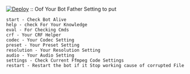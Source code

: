 [![Deploy](https://www.herokucdn.com/deploy/button.svg)](https://heroku.com/deploy)
::
Oof 
Your Bot Father Setting to put
```
start - Check Bot Alive
help - check For Your Knowledge
eval - For Checking Cmds
crf - Your CRF Helper
codec - Your Codec Setting
preset - Your Preset Setting
resolution - Your Resolution Setting
audio - Your Audio Setting
settings - Check Current Ffmpeg Code Settings
restart - Restart the bot if it Stop working cause of corrupted File
```
